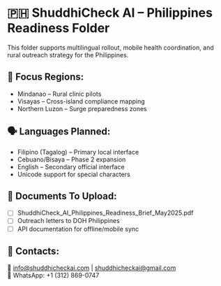 # 🇵🇭 ShuddhiCheck AI – Philippines Readiness Folder

This folder supports multilingual rollout, mobile health coordination, and rural outreach strategy for the Philippines.

## 📌 Focus Regions:
- Mindanao – Rural clinic pilots
- Visayas – Cross-island compliance mapping
- Northern Luzon – Surge preparedness zones

## 🗣️ Languages Planned:
- Filipino (Tagalog) – Primary local interface
- Cebuano/Bisaya – Phase 2 expansion
- English – Secondary official interface
- Unicode support for special characters

## 📁 Documents To Upload:
- [ ] ShuddhiCheck_AI_Philippines_Readiness_Brief_May2025.pdf
- [ ] Outreach letters to DOH Philippines
- [ ] API documentation for offline/mobile sync

## 👥 Contacts:
📧 info@shuddhicheckai.com | shuddhicheckai@gmail.com  
📱 WhatsApp: +1 (312) 869-0747
